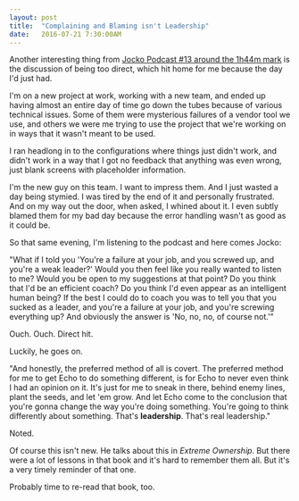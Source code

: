 ```yaml
---
layout: post
title:  "Complaining and Blaming isn't Leadership"
date:   2016-07-21 7:30:00AM
---
```


Another interesting thing from [Jocko Podcast #13 around the 1h44m mark](https://youtu.be/Xqy3Sh7BlaY?t=6258) is the discussion of being too direct, which hit home for me because the day I'd just had.

I'm on a new project at work, working with a new team, and ended up having almost an entire day of time go down the tubes because of various technical issues. Some of them were mysterious failures of a vendor tool we use, and others we were me trying to use the project that we're working on in ways that it wasn't meant to be used. 

I ran headlong in to the configurations where things just didn't work, and didn't work in a way that I got no feedback that anything was even wrong, just blank screens with placeholder information. 

I'm the new guy on this team. I want to impress them. And I just wasted a day being stymied. I was tired by the end of it and personally frustrated. And on my way out the door, when asked, I whined about it. I even subtly blamed them for my bad day because the error handling wasn't as good as it could be. 

So that same evening, I'm listening to the podcast and here comes Jocko:

"What if I told you 'You're a failure at your job, and you screwed up, and you're a weak leader?' Would you then feel like you really wanted to listen to me? Would you be open to my suggestions at that point? Do you think that I'd be an efficient coach? Do you think I'd even appear as an intelligent human being? If the best I could do to coach you was to tell you that you sucked as a leader, and you're a failure at your job, and you're screwing everything up? And obviously the answer is 'No, no, no, of course not.'"

Ouch. Ouch. Direct hit.

Luckily, he goes on. 

"And honestly, the preferred method of all is covert. The preferred method for me to get Echo to do something different, is for Echo to never even think I had an opinion on it. It's just for me to sneak in there, behind enemy lines, plant the seeds, and let 'em grow. And let Echo come to the conclusion that you're gonna change the way you're doing something. You're going to think differently about something. That's **leadership**. That's real leadership."

Noted.

Of course this isn't new. He talks about this in *Extreme Ownership*. But there were a lot of lessons in that book and it's hard to remember them all. But it's a very timely reminder of that one. 

Probably time to re-read that book, too. 